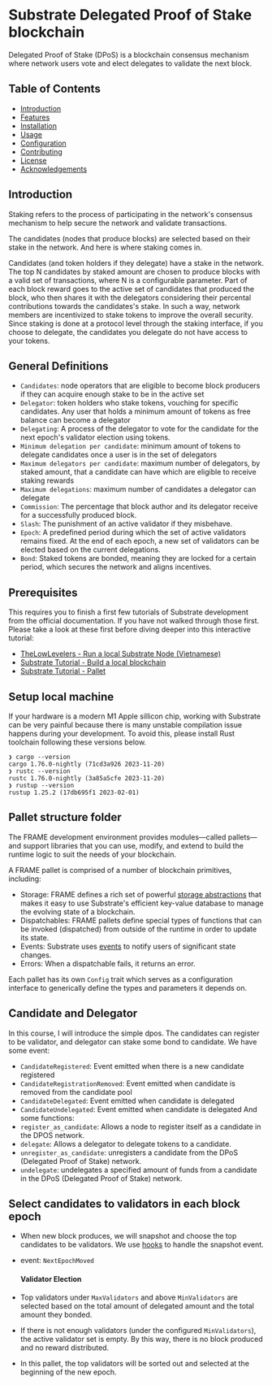 # Substrate Delegated Proof of Stake blockchain
Delegated Proof of Stake (DPoS) is a blockchain consensus mechanism where network users vote and elect delegates to validate the next block.

## Table of Contents
- [Introduction](#introduction)
- [Features](#features)
- [Installation](#installation)
- [Usage](#usage)
- [Configuration](#configuration)
- [Contributing](#contributing)
- [License](#license)
- [Acknowledgements](#acknowledgements)

## Introduction
  Staking refers to the process of participating in the network's consensus mechanism to help secure the network and validate transactions.

  The candidates (nodes that produce blocks) are selected based on their stake in the network. And here is where staking comes in.

Candidates (and token holders if they delegate) have a stake in the network. The top N candidates by staked amount are chosen to produce blocks with a valid set of transactions, where N is a configurable parameter. Part of each block reward goes to the active set of candidates that produced the block, who then shares it with the delegators considering their percental contributions towards the candidates's stake. In such a way, network members are incentivized to stake tokens to improve the overall security. Since staking is done at a protocol level through the staking interface, if you choose to delegate, the candidates you delegate do not have access to your tokens.

## General Definitions
- `Candidates`: node operators that are eligible to become block producers if they can acquire enough stake to be in the active set
- `Delegator`: token holders who stake tokens, vouching for specific candidates. Any user that holds a minimum amount of tokens as free balance can become a delegator
- `Delegating`: A process of the delegator to vote for the candidate for the next epoch's validator election using tokens.
- `Minimum delegation per candidate`: minimum amount of tokens to delegate candidates once a user is in the set of delegators
- `Maximum delegators per candidate`: maximum number of delegators, by staked amount, that a candidate can have which are eligible to receive staking rewards
- `Maximum delegations`: maximum number of candidates a delegator can delegate
- `Commission`: The percentage that block author and its delegator receive for a successfully produced block.
- `Slash`: The punishment of an active validator if they misbehave.
- `Epoch`: A predefined period during which the set of active validators remains fixed. At the end of each epoch, a new set of validators can be elected based on the current delegations.
- `Bond`: Staked tokens are bonded, meaning they are locked for a certain period, which secures the network and aligns incentives.

## Prerequisites
This requires you to finish a first few tutorials of Substrate development from the official documentation. If you have not walked through those first. Please take a look at these first before diving deeper into this interactive tutorial:

- [TheLowLevelers - Run a local Substrate Node (Vietnamese)](https://lowlevelers.com/blog/polkadot/polkadot-guide-chay-local-substrate-node)
- [Substrate Tutorial - Build a local blockchain](https://docs.substrate.io/tutorials/build-a-blockchain/build-local-blockchain/)
- [Substrate Tutorial - Pallet](https://docs.substrate.io/tutorials/build-application-logic/)
## Setup local machine

If your hardware is a modern M1 Apple sillicon chip, working with Substrate can be very painful because there is many unstable compilation issue happens during your development. To avoid this, please install Rust toolchain following these versions below.

```
❯ cargo --version
cargo 1.76.0-nightly (71cd3a926 2023-11-20)
❯ rustc --version
rustc 1.76.0-nightly (3a85a5cfe 2023-11-20)
❯ rustup --version
rustup 1.25.2 (17db695f1 2023-02-01)
```

## Pallet structure folder
The FRAME development environment provides modules—called pallets—and support libraries that you can use, modify, and extend to build the runtime logic to suit the needs of your blockchain.

A FRAME pallet is comprised of a number of blockchain primitives, including:

- Storage: FRAME defines a rich set of powerful [storage
  abstractions](https://docs.substrate.io/build/runtime-storage/) that makes it
  easy to use Substrate's efficient key-value database to manage the evolving
  state of a blockchain.
- Dispatchables: FRAME pallets define special types of functions that can be
  invoked (dispatched) from outside of the runtime in order to update its state.
- Events: Substrate uses
  [events](https://docs.substrate.io/build/events-and-errors/) to notify users
  of significant state changes.
- Errors: When a dispatchable fails, it returns an error.

Each pallet has its own `Config` trait which serves as a configuration interface
to generically define the types and parameters it depends on.
## Candidate and Delegator
In this course, I will introduce the simple dpos. The candidates can register to be validator, and delegator can stake some bond to candidate.
We have some event:
- `CandidateRegistered`: Event emitted when there is a new candidate registered
- `CandidateRegistrationRemoved`: Event emitted when candidate is removed from the candidate pool
- `CandidateDelegated`: Event emitted when candidate is delegated
- `CandidateUndelegated`: Event emitted when candidate is delegated
And some functions:
- `register_as_candidate`: Allows a node to register itself as a candidate in the DPOS network.
- `delegate`: Allows a delegator to delegate tokens to a candidate.
- `unregister_as_candidate`: unregisters a candidate from the DPoS (Delegated Proof of Stake) network.
- `undelegate`: undelegates a specified amount of funds from a candidate in the DPoS (Delegated Proof of Stake) network.
## Select candidates to validators in each block epoch
- When new block produces, we will snapshot and choose the top candidates to be validators. We use [hooks](https://paritytech.github.io/polkadot-sdk/master/frame_support/pallet_macros/attr.hooks.html) to handle the snapshot event.
- event:
  `NextEpochMoved`
  #### Validator Election

- Top validators under `MaxValidators` and above `MinValidators` are selected based on the total amount of delegated amount and the total amount they bonded.
- If there is not enough validators (under the configured `MinValidators`), the active validator set is empty. By this way, there is no block produced and no reward distributed.
- In this pallet, the top validators will be sorted out and selected at the beginning of the new epoch.
